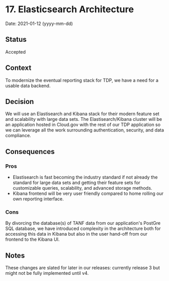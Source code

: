 # 17. Elasticsearch Architecture

Date: 2021-01-12 (yyyy-mm-dd)

## Status

Accepted

## Context

To modernize the eventual reporting stack for TDP, we have a need for a usable data backend.

## Decision

We will use an Elastisearch and Kibana stack for their modern feature set and scalability with large data sets. The Elastisearch/Kibana cluster will be an application hosted in Cloud.gov with the rest of our TDP application so we can leverage all the work surrounding authentication, security, and data compliance.

## Consequences

### Pros
 - Elastisearch is fast becoming the industry standard if not already the standard for large data sets and getting their feature sets for customizable queries, scalability, and advanced storage methods.
 - Kibana frontend will be very user friendly compared to home rolling our own reporting interface.


### Cons
By divorcing the database(s) of TANF data from our application's PostGre SQL database, we have introduced complexity in the architecture both for accessing this data in Kibana but also in the user hand-off from our frontend to the Kibana UI.

## Notes

These changes are slated for later in our releases: currently release 3 but might not be fully implemented until v4.
